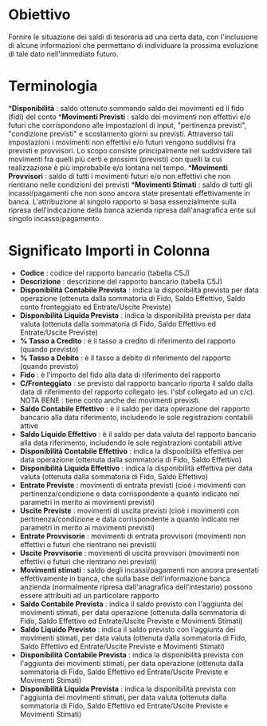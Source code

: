 # Obiettivo

Fornire le situazione dei saldi di tesoreria ad una certa data, con l'inclusione di alcune informazioni che permettano di individuare la prossima evoluzione di tale dato nell'immediato futuro.

# Terminologia

***Disponibilità** :  saldo ottenuto sommando saldo dei movimenti ed il fido (fidi) del conto
***Movimenti Previsti** :  saldo dei movimenti non effettivi e/o futuri che corrispondono alle impostazioni di input, "pertinenza previsti", "condizione previsti" e scostamento giorni su previsti. Attraverso tali impostazioni i movimenti non effettivi e/o futuri vengono suddivisi fra previsti e provvisori. Lo scopo consiste principalmente nel suddividere tali movimenti fra quelli più certi e prossimi (previsti) con quelli la cui realizzazione è più improbabile e/o lontana nel tempo.
***Movimenti Provvisori** :  saldo di tutti i movimenti futuri e/o non effettivi che non rientrano nelle condizioni dei previsti
***Movimenti Stimati** :  saldo di tutti gli incassi/pagamenti che non sono ancora state presentati effettivamente in banca. L'attribuzione al singolo rapporto si basa essenzialmente sulla ripresa dell'indicazione della banca azienda ripresa dall'anagrafica ente sul singolo incasso/pagamento.

# Significato Importi in Colonna

* **Codice** :  codice del rapporto bancario (tabella C5J)
* **Descrizione** :  descrizione del rapporto bancario (tabella C5J)
* **Disponibilità Contabile Prevista** :  indica la disponibilità prevista per data operazione (ottenuta dalla sommatoria di Fido, Saldo Effettivo, Saldo conto fronteggiato ed Entrate/Uscite Previste)
* **Disponibilità Liquida Prevista** :  indica la disponibilità prevista per data valuta (ottenuta dalla sommatoria di Fido, Saldo Effettivo ed Entrate/Uscite Previste)
* **% Tasso a Credito** :  è il tasso a credito di riferimento del rapporto (quando previsto)
* **% Tasso a Debito** :  è il tasso a debito di riferimento del rapporto (quando previsto)
* **Fido** :  è l'importo del fido alla data di riferimento del rapporto
* **C/Fronteggiato** :  se previsto dal rapporto bancario riporta il saldo dalla data di riferimento del rapporto collegato (es. l'sbf collegato ad un c/c). NOTA BENE :  tiene conto anche dei movimenti previsti.
* **Saldo Contabile Effettivo** :  è il saldo per data operazione del rapporto bancario alla data riferimento, includendo le sole registrazioni contabili attive
* **Saldo Liquido Effettivo** :  è il saldo per data valuta del rapporto bancario alla data riferimento, includendo le sole registrazioni contabili attive
* **Disponibilità Contabile Effettivo** :  indica la disponibilità effettiva per data operazione (ottenuta dalla sommatoria di Fido, Saldo Effettivo)
* **Disponibilità Liquida Effettivo** :  indica la disponibilità effettiva per data valuta (ottenuta dalla sommatoria di Fido, Saldo Effettivo)
* **Entrate Previste** :  movimenti di entrata previsti (cioè i movimenti con pertinenza/condizione e data corrispondente a quanto indicato nei parametri in merito ai movimenti previsti)
* **Uscite Previste** :  movimenti di uscita previsti (cioè i movimenti con pertinenza/condizione e data corrispondente a quanto indicato nei parametri in merito ai movimenti previsti)
* **Entrate Provvisorie** :  movimenti di entrata provvisori (movimenti non effettivi o futuri che rientrano nei previsti)
* **Uscite Provvisorie** :  movimenti di uscita provvisori (movimenti non effettivi o futuri che rientrano nei previsti)
* **Movimenti stimati** :  saldo degli incassi/pagamenti non ancora presentati effettivamente in banca, che sulla base dell'informazione banca anzienda (normalmente ripresa dall'anagrafica dell'intestario) possono essere attribuiti ad un particolare rapporto
* **Saldo Contabile Prevista** :  indica il saldo previsto con l'aggiunta dei movimenti stimati, per data operazione (ottenuta dalla sommatoria di Fido, Saldo Effettivo ed Entrate/Uscite Previste e Movimenti Stimati)
* **Saldo Liquido Previsto** :  indica il saldo previsto con l'aggiunta dei movimenti stimati, per data valuta (ottenuta dalla sommatoria di Fido, Saldo Effettivo ed Entrate/Uscite Previste e Movimenti Stimati)
* **Disponibilità Contabile Prevista** :  indica la disponibilità prevista con l'aggiunta dei movimenti stimati, per data operazione (ottenuta dalla sommatoria di Fido, Saldo Effettivo ed Entrate/Uscite Previste e Movimenti Stimati)
* **Disponibilità Liquida Prevista** :  indica la disponibilità prevista con l'aggiunta dei movimenti stimati, per data valuta (ottenuta dalla sommatoria di Fido, Saldo Effettivo ed Entrate/Uscite Previste e Movimenti Stimati)




